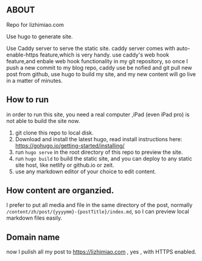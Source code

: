 ## ABOUT

Repo for lizhimiao.com

Use hugo to generate site.

Use Caddy server to serve the static site. caddy server comes with auto-enable-https feature,which is very handy. use caddy's web hook feature,and enbale web hook functionality in my git repository, so once I push a new commit to my blog repo, caddy use be nofied and git pull new post from github, use hugo to build my site, and my new content will go live in a matter of minutes.

## How to run
in order to run this site, you need a real computer ,iPad (even iPad pro) is not able to build the site now. 

1. git clone this repo to local disk.
2. Download and install the latest hugo, read install instructions here: https://gohugo.io/getting-started/installing/
3. run `hugo serve` in the root directory of this repo to preview the site.
4. run `hugo build` to build the static site, and you can deploy to any static site host, like netlify or github.io or zeit.
5. use any markdown editor of your choice to edit content.

## How content are organzied.
I prefer to put all media and file in the same directory of the post, normally `/content/zh/post/{yyyymm}-{postTitle}/index.md`, so I can preview local markdown files easily.

## Domain name
now I pulish all my post to https://lizhimiao.com , yes , with HTTPS enabled.
